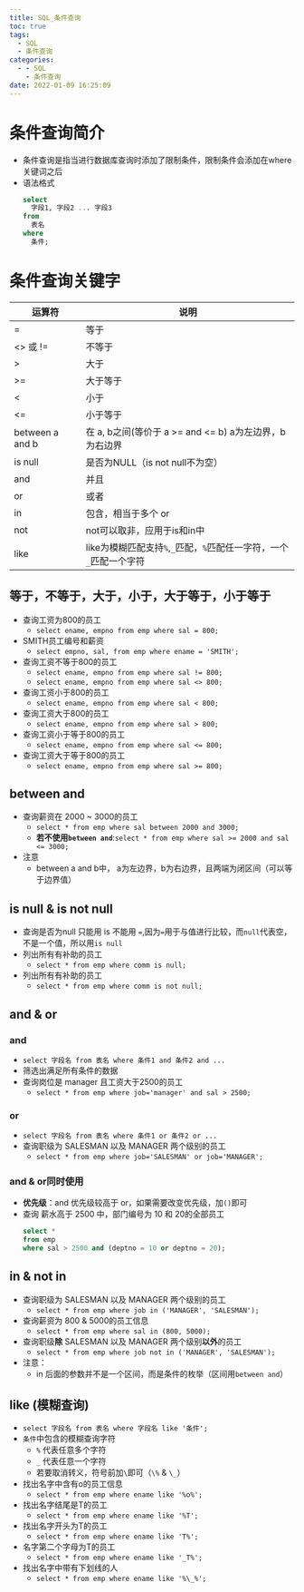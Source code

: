 ```yaml
---
title: SQL_条件查询
toc: true
tags:
  - SQL
  - 条件查询
categories:
  - - SQL
    - 条件查询
date: 2022-01-09 16:25:09
---
```

# 条件查询简介
* 条件查询是指当进行数据库查询时添加了限制条件，限制条件会添加在where关键词之后
* 语法格式
  ```sql
  select 
    字段1, 字段2 ... 字段3
  from 
    表名
  where 
    条件;
  ```
# 条件查询关键字
  |运算符|说明|
  |--|--|
  |=|等于|
  |<> 或 !=|不等于|
  |>|大于|
  |>=|大于等于|
  |<|小于|
  |<=|小于等于|
  |between a and b|在 a, b之间(等价于 a >= and <= b) a为左边界，b为右边界|
  |is null|是否为NULL（is not null不为空）|
  |and|并且|
  |or|或者|
  |in|包含，相当于多个 or|
  |not|not可以取非，应用于is和in中|
  |like|like为模糊匹配支持`%`,`_`匹配，`%`匹配任一字符，一个`_`匹配一个字符 |

## 等于，不等于，大于，小于，大于等于，小于等于
* 查询工资为800的员工
  * `select ename, empno from emp where sal = 800;`
* SMITH员工编号和薪资
  * `select empno, sal, from emp where ename = 'SMITH';`
* 查询工资不等于800的员工
  * `select ename, empno from emp where sal != 800;`
  * `select ename, empno from emp where sal <> 800;`
* 查询工资小于800的员工
  * `select ename, empno from emp where sal < 800;`
* 查询工资大于800的员工
  * `select ename, empno from emp where sal > 800;`
* 查询工资小于等于800的员工
  * `select ename, empno from emp where sal <= 800;`
* 查询工资大于等于800的员工
  * `select ename, empno from emp where sal >= 800;`

## between and
* 查询薪资在 2000 ~ 3000的员工
  * `select * from emp where sal between 2000 and 3000;`
  * **若不使用`between and`**:`select * from emp where sal >= 2000 and sal <= 3000;`
* 注意
  * between a and b中， a为左边界，b为右边界，且两端为闭区间（可以等于边界值） 

## is null & is not null
* 查询是否为null 只能用 is 不能用 `=`,因为`=`用于与值进行比较，而`null`代表空，不是一个值，所以用`is null`
* 列出所有有补助的员工
  * `select * from emp where comm is null;` 
* 列出所有有补助的员工
  * `select * from emp where comm is not null;`

## and & or
### and
* `select 字段名 from 表名 where 条件1 and 条件2 and ...`
* 筛选出满足所有条件的数据
* 查询岗位是 manager 且工资大于2500的员工
  * `select * from emp where job='manager' and sal > 2500;`

### or
* `select 字段名 from 表名 where 条件1 or 条件2 or ...`
* 查询职级为 SALESMAN 以及 MANAGER 两个级别的员工
  * `select * from emp where job='SALESMAN' or job='MANAGER';`

### and & or同时使用
* **优先级**：and 优先级较高于 or，如果需要改变优先级，加`()`即可
* 查询 薪水高于 2500 中，部门编号为 10 和 20的全部员工
  ```sql
  select *
  from emp
  where sal > 2500 and (deptno = 10 or deptno = 20);
  ```

## in & not in
* 查询职级为 SALESMAN 以及 MANAGER 两个级别的员工
  * `select * from emp where job in ('MANAGER', 'SALESMAN');`
* 查询薪资为 800 & 5000的员工信息
  * `select * from emp where sal in (800, 5000);`
* 查询职级**除** SALESMAN 以及 MANAGER 两个级别**以外**的员工
  * `select * from emp where job not in ('MANAGER', 'SALESMAN');`
* 注意：
  * in 后面的参数并不是一个区间，而是条件的枚举（区间用`between and`）

## like (模糊查询)
* `select 字段名 from 表名 where 字段名 like '条件';`
* `条件`中包含的模糊查询字符
  * `%` 代表任意多个字符
  * `_` 代表任意一个字符
  * 若要取消转义，符号前加`\`即可（`\%` & `\_`）
* 找出名字中含有o的员工信息
  * `select * from emp where ename like '%o%';`
* 找出名字结尾是T的员工
  * `select * from emp where ename like '%T';`
* 找出名字开头为T的员工
  * `select * from emp where ename like 'T%';`
* 名字第二个字母为T的员工
  * `select * from emp where ename like '_T%';`
* 找出名字中带有下划线的人
  * `select * from emp where ename like '%\_%';`



